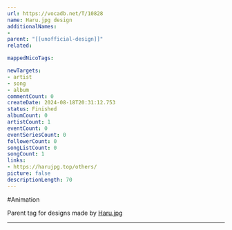 ```yaml
---
url: https://vocadb.net/T/10828
name: Haru.jpg design
additionalNames: 
- 
parent: "[[unofficial-design]]"
related:

mappedNicoTags:

newTargets:
- artist
- song
- album
commentCount: 0
createDate: 2024-08-18T20:31:12.753
status: Finished
albumCount: 0
artistCount: 1
eventCount: 0
eventSeriesCount: 0
followerCount: 0
songListCount: 0
songCount: 1
links: 
- https://harujpg.top/others/
picture: false
descriptionLength: 70
---
```


#Animation

Parent tag for designs made by [Haru.jpg](https://vocadb.net/Ar/15357)

---

